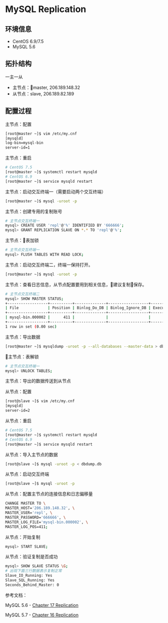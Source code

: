 # MySQL Replication

## 环境信息

- CentOS 6.9/7.5
- MySQL 5.6

## 拓扑结构

一主一从

- 主节点：master, 206.189.148.32
- 从节点：slave, 206.189.82.189

## 配置过程

主节点：配置

```bash
[root@master ~]$ vim /etc/my.cnf
[mysqld]
log-bin=mysql-bin
server-id=1
```

主节点：重启

```bash
# CentOS 7.5
[root@master ~]$ systemctl restart mysqld
# CentOS 6.9
[root@master ~]$ service mysqld restart
```

主节点：启动交互终端一（需要启动两个交互终端）

```bash
[root@master ~]$ mysql -uroot -p
```

主节点：创建专用的复制账号

```bash
# 主节点交互终端一
mysql> CREATE USER 'repl'@'%' IDENTIFIED BY '666666';
mysql> GRANT REPLICATION SLAVE ON *.* TO 'repl'@'%';
```

主节点：表加锁

```bash
# 主节点交互终端一
mysql> FLUSH TABLES WITH READ LOCK;
```

主节点：启动交互终端二，终端一保持打开。

```bash
[root@master ~]$ mysql -uroot -p
```

主节点：查看日志信息，从节点配置要用到相关信息，建议复制保存。

```bash
# 主节点交互终端二
mysql> SHOW MASTER STATUS;
+------------------+----------+--------------+------------------+-------------------+
| File             | Position | Binlog_Do_DB | Binlog_Ignore_DB | Executed_Gtid_Set |
+------------------+----------+--------------+------------------+-------------------+
| mysql-bin.000002 |      411 |              |                  |                   |
+------------------+----------+--------------+------------------+-------------------+
1 row in set (0.00 sec)
```

主节点：导出数据

```bash
[root@master ~]$ mysqldump -uroot -p --all-databases --master-data > dbdump.db
```

主节点：表解锁

```bash
# 主节点交互终端一
mysql> UNLOCK TABLES;
```

主节点：导出的数据传送到从节点

从节点：配置

```bash
[root@slave ~]$ vim /etc/my.cnf
[mysqld]
server-id=2
```

从节点：重启

```bash
# CentOS 7.5
[root@master ~]$ systemctl restart mysqld
# CentOS 6.9
[root@master ~]$ service mysqld restart
```

从节点：导入主节点的数据

```bash
[root@slave ~]$ mysql -uroot -p < dbdump.db
```

从节点：启动交互终端

```bash
[root@slave ~]$ mysql -uroot -p
```

从节点：配置主节点的连接信息和日志偏移量

```bash
CHANGE MASTER TO \
MASTER_HOST='206.189.148.32', \
MASTER_USER='repl', \
MASTER_PASSWORD='666666', \
MASTER_LOG_FILE='mysql-bin.000002', \
MASTER_LOG_POS=411;
```

从节点：开始复制

```bash
mysql> START SLAVE;
```

从节点：验证复制是否成功

```bash
mysql> SHOW SLAVE STATUS \G;
# 出现下面三行数据表示复制正常
Slave_IO_Running: Yes
Slave_SQL_Running: Yes
Seconds_Behind_Master: 0
```

参考文档：

MySQL 5.6 - [Chapter 17 Replication](https://dev.mysql.com/doc/refman/5.6/en/replication.html)

MySQL 5.7 - [Chapter 16 Replication](https://dev.mysql.com/doc/refman/5.7/en/replication.html)